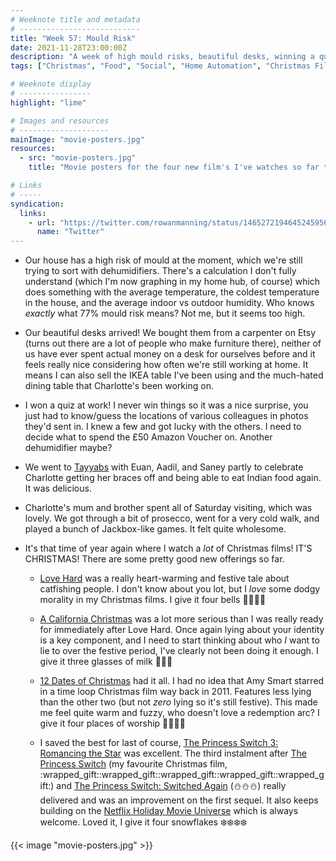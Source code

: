 ```yaml
---
# Weeknote title and metadata
# ---------------------------
title: "Week 57: Mould Risk"
date: 2021-11-28T23:00:00Z
description: "A week of high mould risks, beautiful desks, winning a quiz, eating delicious Punjabi food, and watching a lot of excellent Christmas films now that it's Christmas."
tags: ["Christmas", "Food", "Social", "Home Automation", "Christmas Films", "The Princess Switch"]

# Weeknote display
# ----------------
highlight: "lime"

# Images and resources
# --------------------
mainImage: "movie-posters.jpg"
resources:
  - src: "movie-posters.jpg"
    title: "Movie posters for the four new film's I've watches so far this year"

# Links
# -----
syndication:
  links:
    - url: "https://twitter.com/rowanmanning/status/1465272194645245956"
      name: "Twitter"
---
```


  * Our house has a high risk of mould at the moment, which we're still trying to sort with dehumidifiers. There's a calculation I don't fully understand (which I'm now graphing in my home hub, of course) which does something with the average temperature, the coldest temperature in the house, and the average indoor vs outdoor humidity. Who knows _exactly_ what 77% mould risk means? Not me, but it seems too high.

  * Our beautiful desks arrived! We bought them from a carpenter on Etsy (turns out there are a lot of people who make furniture there), neither of us have ever spent actual money on a desk for ourselves before and it feels really nice considering how often we're still working at home. It means I can also sell the IKEA table I've been using and the much-hated dining table that Charlotte's been working on.

  * I won a quiz at work! I never win things so it was a nice surprise, you just had to know/guess the locations of various colleagues in photos they'd sent in. I knew a few and got lucky with the others. I need to decide what to spend the £50 Amazon Voucher on. Another dehumidifier maybe?

  * We went to [Tayyabs](http://www.tayyabs.co.uk/) with Euan, Aadil, and Saney partly to celebrate Charlotte getting her braces off and being able to eat Indian food again. It was delicious.

  * Charlotte's mum and brother spent all of Saturday visiting, which was lovely. We got through a bit of prosecco, went for a very cold walk, and played a bunch of Jackbox-like games. It felt quite wholesome.

  * It's that time of year again where I watch a _lot_ of Christmas films! IT'S CHRISTMAS! There are some pretty good new offerings so far.

    * [Love Hard](https://en.wikipedia.org/wiki/Love_Hard_(film)) was a really heart-warming and festive tale about catfishing people. I don't know about you lot, but I _love_ some dodgy morality in my Christmas films. I give it four bells :bell::bell::bell::bell:

    * [A California Christmas](https://en.wikipedia.org/wiki/A_California_Christmas) was a lot more serious than I was really ready for immediately after Love Hard. Once again lying about your identity is a key component, and I need to start thinking about who _I_ want to lie to over the festive period, I've clearly not been doing it enough. I give it three glasses of milk :milk_glass::milk_glass::milk_glass:

    * [12 Dates of Christmas](https://en.wikipedia.org/wiki/12_Dates_of_Christmas) had it all. I had no idea that Amy Smart starred in a time loop Christmas film way back in 2011. Features less lying than the other two (but not _zero_ lying so it's still festive). This made me feel quite warm and fuzzy, who doesn't love a redemption arc? I give it four places of worship :place_of_worship::place_of_worship::place_of_worship::place_of_worship:

    * I saved the best for last of course, [The Princess Switch 3: Romancing the Star](https://en.wikipedia.org/wiki/The_Princess_Switch_3:_Romancing_the_Star) was excellent. The third instalment after [The Princess Switch](https://en.wikipedia.org/wiki/The_Princess_Switch) (my favourite Christmas film, :wrapped_gift::wrapped_gift::wrapped_gift::wrapped_gift::wrapped_gift:) and [The Princess Switch: Switched Again](https://en.wikipedia.org/wiki/The_Princess_Switch:_Switched_Again) (:snowman::snowman::snowman:) really delivered and was an improvement on the first sequel. It also keeps building on the [Netflix Holiday Movie Universe](https://netflix-holiday-movie-universe.fandom.com/wiki/Netflix_Holiday_Movie_Universe_Wiki) which is always welcome. Loved it, I give it four snowflakes :snowflake::snowflake::snowflake::snowflake:

{{< image "movie-posters.jpg" >}}
